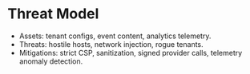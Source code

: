# Threat Model
- Assets: tenant configs, event content, analytics telemetry.
- Threats: hostile hosts, network injection, rogue tenants.
- Mitigations: strict CSP, sanitization, signed provider calls, telemetry anomaly detection.

